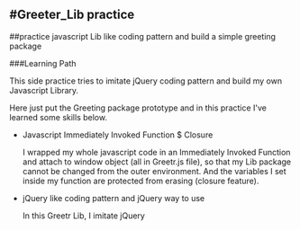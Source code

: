 #Greeter_Lib practice
------
##practice javascript Lib like coding pattern and build a simple greeting package

###Learning Path

This side practice tries to imitate jQuery coding pattern and build my own Javascript Library.

Here just put the Greeting package prototype and in this practice I've learned some skills below.

* Javascript Immediately Invoked Function $ Closure

   I wrapped my whole javascript code in an Immediately Invoked Function and attach to window object (all in Greetr.js file), so that my Lib package cannot be changed from the outer environment. And the variables I set inside my function are protected from erasing (closure feature).

* jQuery like coding pattern and jQuery way to use

   In this Greetr Lib, I imitate jQuery
